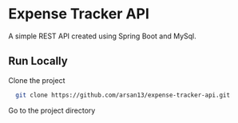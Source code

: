
# Expense Tracker API

A simple REST API created using Spring Boot and MySql.

## Run Locally

Clone the project

```bash
  git clone https://github.com/arsan13/expense-tracker-api.git
```

Go to the project directory

